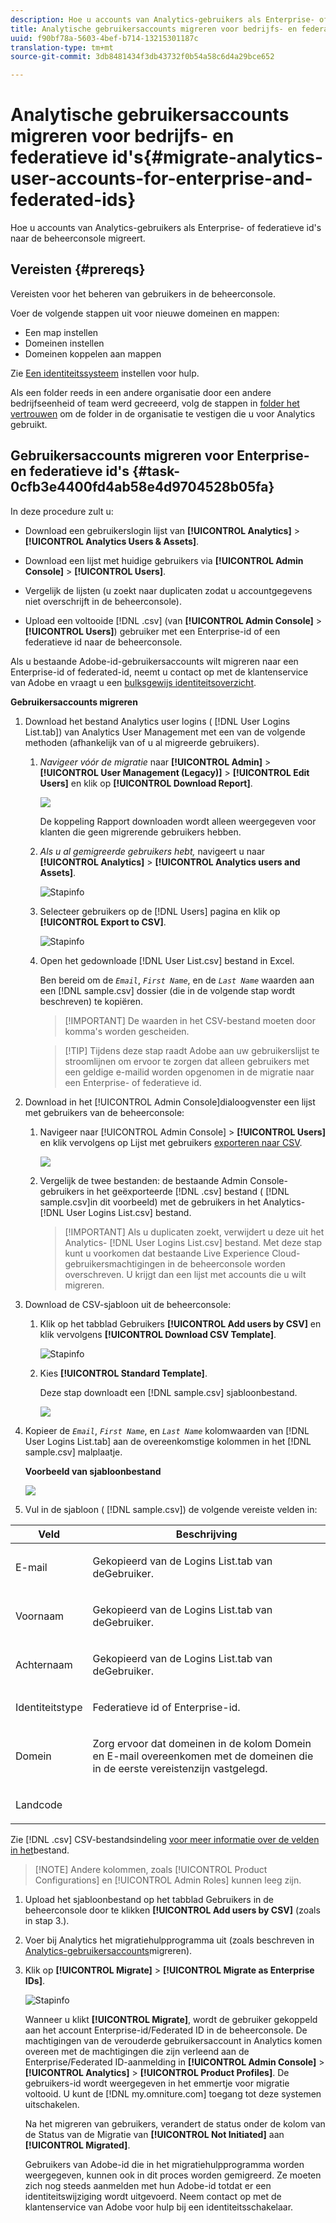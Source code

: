 ```yaml
---
description: Hoe u accounts van Analytics-gebruikers als Enterprise- of federatieve id's naar de beheerconsole migreert.
title: Analytische gebruikersaccounts migreren voor bedrijfs- en federatieve id's
uuid: f90bf78a-5603-4bef-b714-13215301187c
translation-type: tm+mt
source-git-commit: 3db8481434f3db43732f0b54a58c6d4a29bce652

---
```



# Analytische gebruikersaccounts migreren voor bedrijfs- en federatieve id&#39;s{#migrate-analytics-user-accounts-for-enterprise-and-federated-ids}

Hoe u accounts van Analytics-gebruikers als Enterprise- of federatieve id&#39;s naar de beheerconsole migreert.

## Vereisten {#prereqs}

Vereisten voor het beheren van gebruikers in de beheerconsole.

Voer de volgende stappen uit voor nieuwe domeinen en mappen:

* Een map instellen
* Domeinen instellen
* Domeinen koppelen aan mappen

Zie [Een identiteitssysteem](https://helpx.adobe.com/enterprise/using/set-up-identity.html) instellen voor hulp.

Als een folder reeds in een andere organisatie door een andere bedrijfseenheid of team werd gecreeerd, volg de stappen in [folder het vertrouwen](https://helpx.adobe.com/enterprise/using/set-up-identity.html#Directorytrusting) om de folder in de organisatie te vestigen die u voor Analytics gebruikt.

## Gebruikersaccounts migreren voor Enterprise- en federatieve id&#39;s {#task-0cfb3e4400fd4ab58e4d9704528b05fa}

In deze procedure zult u:

* Download een gebruikerslogin lijst van **[!UICONTROL Analytics]** > **[!UICONTROL Analytics Users & Assets]**.

* Download een lijst met huidige gebruikers via **[!UICONTROL Admin Console]** > **[!UICONTROL Users]**.

* Vergelijk de lijsten (u zoekt naar duplicaten zodat u accountgegevens niet overschrijft in de beheerconsole).
* Upload een voltooide [!DNL .csv] (van **[!UICONTROL Admin Console]** > **[!UICONTROL Users]**) gebruiker met een Enterprise-id of een federatieve id naar de beheerconsole.

Als u bestaande Adobe-id-gebruikersaccounts wilt migreren naar een Enterprise-id of federated-id, neemt u contact op met de klantenservice van Adobe en vraagt u een [bulksgewijs identiteitsoverzicht](https://helpx.adobe.com/enterprise/using/bulk-operations.html).

**Gebruikersaccounts migreren**

1. Download het bestand Analytics user logins ( [!DNL User Logins List.tab]) van Analytics User Management met een van de volgende methoden (afhankelijk van of u al migreerde gebruikers).
   1. *Navigeer vóór de migratie* naar **[!UICONTROL Admin]** > **[!UICONTROL User Management (Legacy)]** > **[!UICONTROL Edit Users]** en klik op **[!UICONTROL Download Report]**.

      ![](assets/download-report.png)

      De koppeling Rapport downloaden wordt alleen weergegeven voor klanten die geen migrerende gebruikers hebben.

   1. *Als u al gemigreerde gebruikers hebt,* navigeert u naar **[!UICONTROL Analytics]** > **[!UICONTROL Analytics users and Assets]**.

      ![Stapinfo](assets/admin-analytics-users-assets.png)

   1. Selecteer gebruikers op de [!DNL Users] pagina en klik op **[!UICONTROL Export to CSV]**.

      ![Stapinfo](assets/export-csv-migrate.png)

   1. Open het gedownloade [!DNL User List.csv] bestand in Excel.

      Ben bereid om de *`Email`*, *`First Name`*, en de *`Last Name`* waarden aan een [!DNL sample.csv] dossier (die in de volgende stap wordt beschreven) te kopiëren.

      > [!IMPORTANT] De waarden in het CSV-bestand moeten door komma&#39;s worden gescheiden.

      > [!TIP] Tijdens deze stap raadt Adobe aan uw gebruikerslijst te stroomlijnen om ervoor te zorgen dat alleen gebruikers met een geldige e-mailid worden opgenomen in de migratie naar een Enterprise- of federatieve id.

1. Download in het [!UICONTROL Admin Console]dialoogvenster een lijst met gebruikers van de beheerconsole:

   1. Navigeer naar [!UICONTROL Admin Console] > **[!UICONTROL Users]** en klik vervolgens op Lijst met gebruikers [exporteren naar CSV](https://helpx.adobe.com/enterprise/using/users.html).

      ![](assets/export-csv.png)

   1. Vergelijk de twee bestanden: de bestaande Admin Console-gebruikers in het geëxporteerde [!DNL .csv] bestand ( [!DNL sample.csv]in dit voorbeeld) met de gebruikers in het Analytics- [!DNL User Logins List.csv] bestand.

      > [!IMPORTANT] Als u duplicaten zoekt, verwijdert u deze uit het Analytics- [!DNL User Logins List.csv] bestand. Met deze stap kunt u voorkomen dat bestaande Live Experience Cloud-gebruikersmachtigingen in de beheerconsole worden overschreven. U krijgt dan een lijst met accounts die u wilt migreren.

1. Download de CSV-sjabloon uit de beheerconsole:
   1. Klik op het tabblad Gebruikers **[!UICONTROL Add users by CSV]** en klik vervolgens **[!UICONTROL Download CSV Template]**.

      ![Stapinfo](assets/add-users-csv.png)

   1. Kies **[!UICONTROL Standard Template]**.

      Deze stap downloadt een [!DNL sample.csv] sjabloonbestand.

      ![](assets/download-csv-template.png)

1. Kopieer de *`Email`*, *`First Name`*, en *`Last Name`* kolomwaarden van [!DNL User Logins List.tab] aan de overeenkomstige kolommen in het [!DNL sample.csv] malplaatje.

   **Voorbeeld van sjabloonbestand**

   ![](assets/sample.png)

1. Vul in de sjabloon ( [!DNL sample.csv]) de volgende vereiste velden in:

<table id="table_1B5EEFDB5BD8436EB760BE5FFAB1CF02"> 
 <thead> 
  <tr> 
   <th colname="col1" class="entry"> Veld </th> 
   <th colname="col2" class="entry"> Beschrijving </th> 
  </tr>
 </thead>
 <tbody> 
  <tr> 
   <td colname="col1"> <p>E-mail </p> </td> 
   <td colname="col2"> <p>Gekopieerd van de Logins List.tab <span class="filepath"> van de</span>Gebruiker. </p> </td> 
  </tr> 
  <tr> 
   <td colname="col1"> <p>Voornaam </p> </td> 
   <td colname="col2"> <p>Gekopieerd van de Logins List.tab <span class="filepath"> van de</span>Gebruiker. </p> </td> 
  </tr> 
  <tr> 
   <td colname="col1"> <p>Achternaam </p> </td> 
   <td colname="col2"> <p>Gekopieerd van de Logins List.tab <span class="filepath"> van de</span>Gebruiker. </p> </td> 
  </tr> 
  <tr> 
   <td colname="col1"> <p>Identiteitstype </p> </td> 
   <td colname="col2"> <p><span class="term"> Federatieve id</span> of <span class="term"> Enterprise-id</span>. </p> </td> 
  </tr> 
  <tr> 
   <td colname="col1"> <p>Domein </p> </td> 
   <td colname="col2"> <p>Zorg ervoor dat domeinen in de kolom <span class="term"> Domein</span> en <span class="term"> E-mail</span> overeenkomen met de domeinen die in de eerste vereisten</a>zijn vastgelegd. </p> </td> 
  </tr> 
  <tr> 
   <td colname="col1"> <p>Landcode </p> </td> 
   <td colname="col2"> </td> 
  </tr> 
 </tbody> 
</table>

Zie [!DNL .csv] CSV-bestandsindeling [voor meer informatie over de velden in het](https://helpx.adobe.com/enterprise/using/users.html)bestand.

> [!NOTE] Andere kolommen, zoals [!UICONTROL Product Configurations] en [!UICONTROL Admin Roles] kunnen leeg zijn.

1. Upload het sjabloonbestand op het tabblad Gebruikers in de beheerconsole door te klikken **[!UICONTROL Add users by CSV]** (zoals in stap 3.).
1. Voer bij Analytics het migratiehulpprogramma uit (zoals beschreven in [Analytics-gebruikersaccounts](/help/admin/user-management2/user-migration/t-migrate-users.md)migreren).
1. Klik op **[!UICONTROL Migrate]** > **[!UICONTROL Migrate as Enterprise IDs]**.

   ![Stapinfo](assets/migrate-as-enterprise.png)

   Wanneer u klikt **[!UICONTROL Migrate]**, wordt de gebruiker gekoppeld aan het account Enterprise-id/Federated ID in de beheerconsole. De machtigingen van de verouderde gebruikersaccount in Analytics komen overeen met de machtigingen die zijn verleend aan de Enterprise/Federated ID-aanmelding in **[!UICONTROL Admin Console]** > **[!UICONTROL Analytics]** > **[!UICONTROL Product Profiles]**. De gebruikers-id wordt weergegeven in het emmertje voor migratie voltooid. U kunt de [!DNL my.omniture.com] toegang tot deze systemen uitschakelen.

   Na het migreren van gebruikers, verandert de status onder de kolom van de Status van de Migratie van **[!UICONTROL Not Initiated]** aan **[!UICONTROL Migrated]**.

   Gebruikers van Adobe-id die in het migratiehulpprogramma worden weergegeven, kunnen ook in dit proces worden gemigreerd. Ze moeten zich nog steeds aanmelden met hun Adobe-id totdat er een identiteitswijziging wordt uitgevoerd. Neem contact op met de klantenservice van Adobe voor hulp bij een identiteitsschakelaar.
